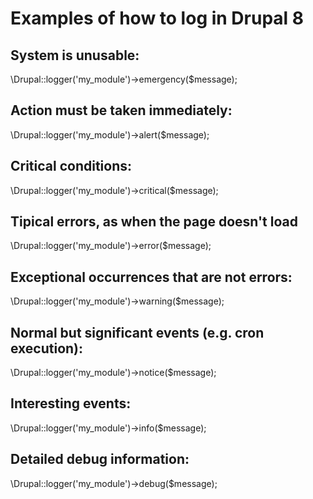 Examples of how to log in Drupal 8
======


System is unusable:
------
\Drupal::logger('my_module')->emergency($message);

Action must be taken immediately:
------
\Drupal::logger('my_module')->alert($message);

Critical conditions:
------
\Drupal::logger('my_module')->critical($message);

Tipical errors, as when the page doesn't load
------
\Drupal::logger('my_module')->error($message);

Exceptional occurrences that are not errors:
------
\Drupal::logger('my_module')->warning($message);

Normal but significant events (e.g. cron execution):
------
\Drupal::logger('my_module')->notice($message);

Interesting events:
------
\Drupal::logger('my_module')->info($message);

Detailed debug information:
------
\Drupal::logger('my_module')->debug($message);
